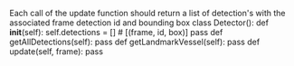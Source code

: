 Each call of the update function should return a list of detection's with the associated frame detection id and bounding box 
class Detector():
    def __init__(self):
        self.detections = [] # [(frame, id, box)]
        pass
    def getAllDetections(self):
        pass
    def getLandmarkVessel(self):
        pass
    def update(self, frame):
        pass